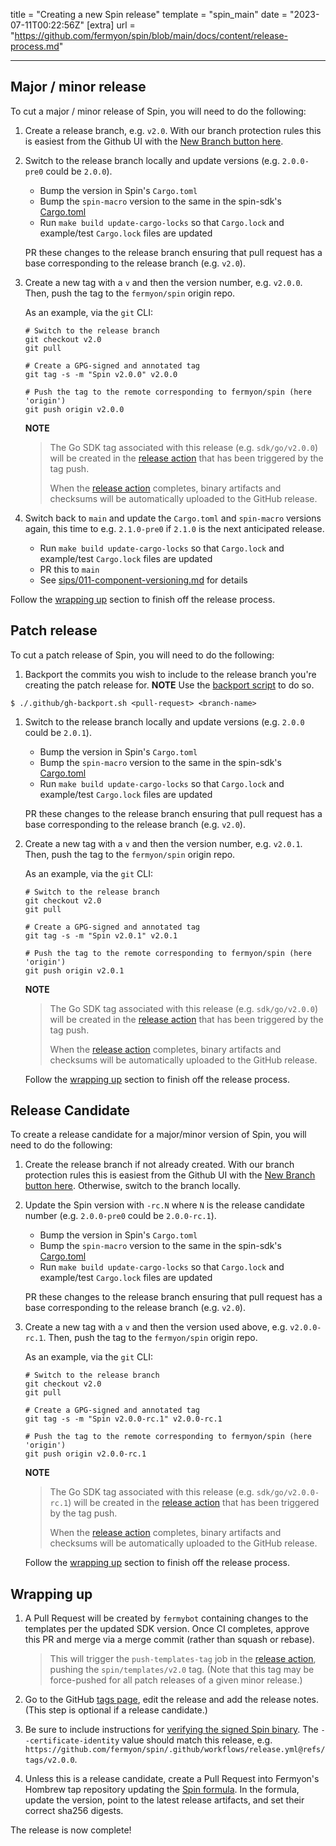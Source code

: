 title = "Creating a new Spin release"
template = "spin_main"
date = "2023-07-11T00:22:56Z"
[extra]
url = "https://github.com/fermyon/spin/blob/main/docs/content/release-process.md"

---

## Major / minor release

To cut a major / minor release of Spin, you will need to do the following:

1. Create a release branch, e.g. `v2.0`. With our branch protection rules this is easiest from the Github UI with the [New Branch button here](https://github.com/fermyon/spin/branches).

1. Switch to the release branch locally and update versions (e.g. `2.0.0-pre0` could be `2.0.0`).
   - Bump the version in Spin's `Cargo.toml`
   - Bump the `spin-macro` version to the same in the spin-sdk's [Cargo.toml](../../sdk/rust/Cargo.toml)
   - Run `make build update-cargo-locks` so that `Cargo.lock` and example/test `Cargo.lock` files are updated

   PR these changes to the release branch ensuring that pull request has a base corresponding to the release branch (e.g. `v2.0`).

1. Create a new tag with a `v` and then the version number, e.g. `v2.0.0`. Then, push the tag to the `fermyon/spin` origin repo.

    As an example, via the `git` CLI:

    ```
    # Switch to the release branch
    git checkout v2.0
    git pull

    # Create a GPG-signed and annotated tag
    git tag -s -m "Spin v2.0.0" v2.0.0

    # Push the tag to the remote corresponding to fermyon/spin (here 'origin')
    git push origin v2.0.0
    ```
    
    **NOTE**
    > The Go SDK tag associated with this release (e.g. `sdk/go/v2.0.0`) will be
    > created in the [release action] that has been triggered by the tag push.
    >
    > When the [release action] completes, binary artifacts and checksums will be
    > automatically uploaded to the GitHub release.

1. Switch back to `main` and update the `Cargo.toml` and `spin-macro` versions again, this time to e.g. `2.1.0-pre0` if `2.1.0` is the next anticipated release.
   - Run `make build update-cargo-locks` so that `Cargo.lock` and example/test `Cargo.lock` files are updated
   - PR this to `main`
   - See [sips/011-component-versioning.md](sips/011-component-versioning.md)
     for details

Follow the [wrapping up](#wrapping-up) section to finish off the release process. 

## Patch release

To cut a patch release of Spin, you will need to do the following:

1. Backport the commits you wish to include to the release branch you're creating the patch release for. **NOTE** Use the [backport script](https://github.com/fermyon/spin/blob/main/.github/gh-backport.sh) to do so. 

```
$ ./.github/gh-backport.sh <pull-request> <branch-name>
```

1. Switch to the release branch locally and update versions (e.g. `2.0.0` could be `2.0.1`).
   - Bump the version in Spin's `Cargo.toml`
   - Bump the `spin-macro` version to the same in the spin-sdk's [Cargo.toml](../../sdk/rust/Cargo.toml)
   - Run `make build update-cargo-locks` so that `Cargo.lock` and example/test `Cargo.lock` files are updated

   PR these changes to the release branch ensuring that pull request has a base corresponding to the release branch (e.g. `v2.0`).

1. Create a new tag with a `v` and then the version number, e.g. `v2.0.1`. Then, push the tag to the `fermyon/spin` origin repo.

    As an example, via the `git` CLI:

    ```
    # Switch to the release branch
    git checkout v2.0
    git pull

    # Create a GPG-signed and annotated tag
    git tag -s -m "Spin v2.0.1" v2.0.1

    # Push the tag to the remote corresponding to fermyon/spin (here 'origin')
    git push origin v2.0.1
    ```

    **NOTE**
    > The Go SDK tag associated with this release (e.g. `sdk/go/v2.0.0`) will be
    > created in the [release action] that has been triggered by the tag push.
    >
    > When the [release action] completes, binary artifacts and checksums will be
    > automatically uploaded to the GitHub release.

    Follow the [wrapping up](#wrapping-up) section to finish off the release process.

## Release Candidate

To create a release candidate for a major/minor version of Spin, you will need to do the following:

1. Create the release branch if not already created. With our branch protection rules this is easiest from the Github UI with the [New Branch button here](https://github.com/fermyon/spin/branches). 
Otherwise, switch to the branch locally.

1. Update the Spin version with `-rc.N` where `N` is the release candidate number (e.g. `2.0.0-pre0` could be `2.0.0-rc.1`).
   - Bump the version in Spin's `Cargo.toml`
   - Bump the `spin-macro` version to the same in the spin-sdk's [Cargo.toml](../../sdk/rust/Cargo.toml)
   - Run `make build update-cargo-locks` so that `Cargo.lock` and example/test `Cargo.lock` files are updated

   PR these changes to the release branch ensuring that pull request has a base corresponding to the release branch (e.g. `v2.0`).

1. Create a new tag with a `v` and then the version used above, e.g. `v2.0.0-rc.1`. Then, push the tag to the `fermyon/spin` origin repo.

    As an example, via the `git` CLI:

    ```
    # Switch to the release branch
    git checkout v2.0
    git pull

    # Create a GPG-signed and annotated tag
    git tag -s -m "Spin v2.0.0-rc.1" v2.0.0-rc.1

    # Push the tag to the remote corresponding to fermyon/spin (here 'origin')
    git push origin v2.0.0-rc.1
    ```

    **NOTE**
    > The Go SDK tag associated with this release (e.g. `sdk/go/v2.0.0-rc.1`) will be
    > created in the [release action] that has been triggered by the tag push.
    >
    > When the [release action] completes, binary artifacts and checksums will be
    > automatically uploaded to the GitHub release.

    Follow the [wrapping up](#wrapping-up) section to finish off the release process. 

## Wrapping up

1. A Pull Request will be created by `fermybot` containing changes to the templates per the updated SDK version. Once CI completes, approve this PR and merge via a merge commit (rather than squash or rebase).
   
	>This will trigger the `push-templates-tag` job in the [release action], pushing the `spin/templates/v2.0` tag. (Note that this tag may be force-pushed for all patch releases of a given minor release.)

1. Go to the GitHub [tags page](https://github.com/fermyon/spin/releases),
   edit the release and add the release notes. (This step is optional if a release candidate.)

1. Be sure to include instructions for
   [verifying the signed Spin binary](./sips/012-signing-spin-releases.md). The
   `--certificate-identity` value should match this release, e.g.
   `https://github.com/fermyon/spin/.github/workflows/release.yml@refs/tags/v2.0.0`.

1. Unless this is a release candidate, create a Pull Request into Fermyon's Hombrew tap
   repository updating the [Spin formula](https://github.com/fermyon/homebrew-tap/blob/main/Formula/spin.rb).
   In the formula, update the version, point to the latest release artifacts, and set their correct sha256 digests.

The release is now complete!

[release action]: https://github.com/fermyon/spin/actions/workflows/release.yml
